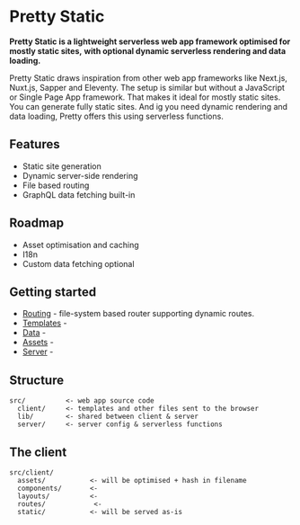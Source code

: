 # Pretty Static

**Pretty Static is a lightweight serverless web app framework optimised for mostly static sites,**
**with optional dynamic serverless rendering and data loading.**

Pretty Static draws inspiration from other web app frameworks like Next.js, Nuxt.js, Sapper and Eleventy.
The setup is similar but without a JavaScript or Single Page App framework. That makes it ideal for mostly static sites.
You can generate fully static sites. And ig you need dynamic rendering and data loading, Pretty offers this using serverless functions.

## Features

* Static site generation
* Dynamic server-side rendering
* File based routing
* GraphQL data fetching built-in

## Roadmap

* Asset optimisation and caching
* I18n
* Custom data fetching optional

## Getting started

* [Routing](docs/routing.md) - file-system based router supporting dynamic routes.
* [Templates](docs/templates.md) - 
* [Data](docs/data.md) -
* [Assets](docs/assets.md) - 
* [Server](docs/server.md) - 

## Structure

```
src/          <- web app source code
  client/     <- templates and other files sent to the browser
  lib/        <- shared between client & server
  server/     <- server config & serverless functions
```

## The client

```
src/client/
  assets/           <- will be optimised + hash in filename
  components/       <-
  layouts/          <-
  routes/            <-
  static/           <- will be served as-is
```
